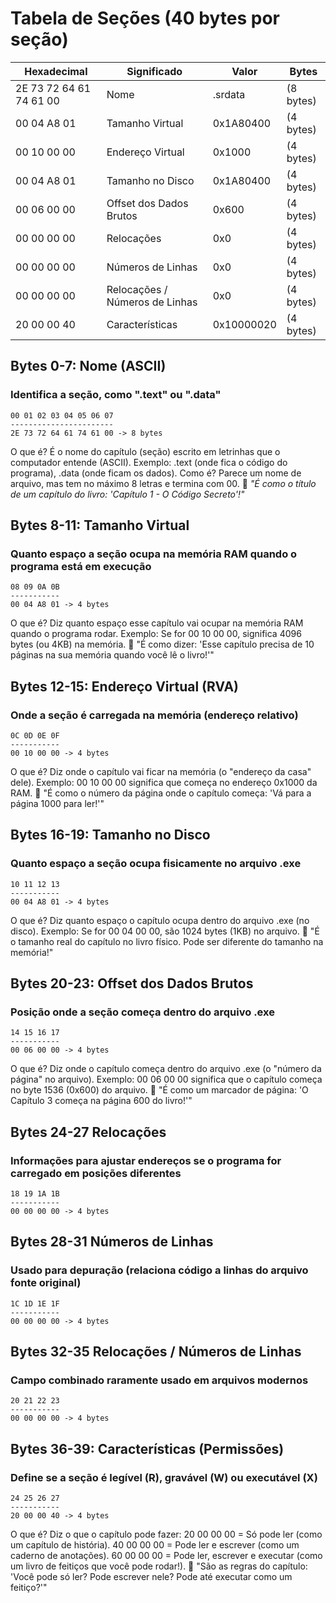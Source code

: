# Tabela de Seções (40 bytes por seção)

| Hexadecimal | Significado | Valor | Bytes |
|----------|----------|----------|----------|
| 2E 73 72 64 61 74 61 00 | Nome | .srdata | (8 bytes) |
| 00 04 A8 01 | Tamanho Virtual | 0x1A80400 | (4 bytes) |
| 00 10 00 00 | Endereço Virtual | 0x1000 | (4 bytes) |
| 00 04 A8 01 | Tamanho no Disco | 0x1A80400 | (4 bytes) |
| 00 06 00 00 | Offset dos Dados Brutos | 0x600 | (4 bytes) |
| 00 00 00 00 | Relocações | 0x0 | (4 bytes) |
| 00 00 00 00 | Números de Linhas | 0x0 | (4 bytes) |
| 00 00 00 00 | Relocações / Números de Linhas | 0x0 | (4 bytes) |
| 20 00 00 40 | Características | 0x10000020 | (4 bytes) |


## Bytes 0-7: Nome (ASCII)
### Identifica a seção, como ".text" ou ".data"
```Hexidecimal
00 01 02 03 04 05 06 07
-----------------------
2E 73 72 64 61 74 61 00 -> 8 bytes
```
O que é? É o nome do capítulo (seção) escrito em letrinhas que o computador entende (ASCII).
Exemplo: .text (onde fica o código do programa), .data (onde ficam os dados).
Como é? Parece um nome de arquivo, mas tem no máximo 8 letras e termina com 00.
🧒 *"É como o título de um capítulo do livro: 'Capítulo 1 - O Código Secreto'!"*

## Bytes 8-11: Tamanho Virtual
### Quanto espaço a seção ocupa na memória RAM quando o programa está em execução
```Hexidecimal
08 09 0A 0B
-----------
00 04 A8 01 -> 4 bytes
```
O que é? Diz quanto espaço esse capítulo vai ocupar na memória RAM quando o programa rodar.
Exemplo: Se for 00 10 00 00, significa 4096 bytes (ou 4KB) na memória.
🧒 "É como dizer: 'Esse capítulo precisa de 10 páginas na sua memória quando você lê o livro!'"

## Bytes 12-15: Endereço Virtual (RVA)
### Onde a seção é carregada na memória (endereço relativo)
```Hexadecimal
0C 0D 0E 0F
-----------
00 10 00 00 -> 4 bytes
```
O que é? Diz onde o capítulo vai ficar na memória (o "endereço da casa" dele).
Exemplo: 00 10 00 00 significa que começa no endereço 0x1000 da RAM.
🧒 "É como o número da página onde o capítulo começa: 'Vá para a página 1000 para ler!'"

## Bytes 16-19: Tamanho no Disco
### Quanto espaço a seção ocupa fisicamente no arquivo .exe
```Hexadecimal
10 11 12 13
-----------
00 04 A8 01 -> 4 bytes
```
O que é? Diz quanto espaço o capítulo ocupa dentro do arquivo .exe (no disco).
Exemplo: Se for 00 04 00 00, são 1024 bytes (1KB) no arquivo.
🧒 "É o tamanho real do capítulo no livro físico. Pode ser diferente do tamanho na memória!"

## Bytes 20-23: Offset dos Dados Brutos
### Posição onde a seção começa dentro do arquivo .exe
```Hexadecimal
14 15 16 17
-----------
00 06 00 00 -> 4 bytes
```
O que é? Diz onde o capítulo começa dentro do arquivo .exe (o "número da página" no arquivo).
Exemplo: 00 06 00 00 significa que o capítulo começa no byte 1536 (0x600) do arquivo.
🧒 "É como um marcador de página: 'O Capítulo 3 começa na página 600 do livro!'"

## Bytes 24-27 Relocações
### Informações para ajustar endereços se o programa for carregado em posições diferentes
```Hexadecimal
18 19 1A 1B
-----------
00 00 00 00 -> 4 bytes
```

## Bytes 28-31 Números de Linhas
### Usado para depuração (relaciona código a linhas do arquivo fonte original)
```Hexadecimal
1C 1D 1E 1F
-----------
00 00 00 00 -> 4 bytes
```

## Bytes 32-35 Relocações / Números de Linhas
### Campo combinado raramente usado em arquivos modernos
```Hexadecimal
20 21 22 23
-----------
00 00 00 00 -> 4 bytes
```

## Bytes 36-39: Características (Permissões)
### Define se a seção é legível (R), gravável (W) ou executável (X)
```Hexadecimal
24 25 26 27
-----------
20 00 00 40 -> 4 bytes
```
O que é? Diz o que o capítulo pode fazer:
20 00 00 00 = Só pode ler (como um capítulo de história).
40 00 00 00 = Pode ler e escrever (como um caderno de anotações).
60 00 00 00 = Pode ler, escrever e executar (como um livro de feitiços que você pode rodar!).
🧒 "São as regras do capítulo: 'Você pode só ler? Pode escrever nele? Pode até executar como um feitiço?'"

